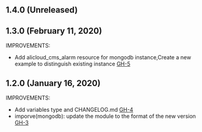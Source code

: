 ## 1.4.0 (Unreleased)
## 1.3.0 (February 11, 2020)

IMPROVEMENTS:

- Add alicloud_cms_alarm resource for mongodb instance,Create a new example to distinguish existing instance [GH-5](https://github.com/terraform-alicloud-modules/terraform-alicloud-mongodb/pull/5)

## 1.2.0 (January 16, 2020)

IMPROVEMENTS:

- Add variables type and CHANGELOG.md [GH-4](https://github.com/terraform-alicloud-modules/terraform-alicloud-mongodb/pull/4)
- imporve(mongodb): update the module to the format of the new version [GH-3](https://github.com/terraform-alicloud-modules/terraform-alicloud-mongodb/pull/3)
